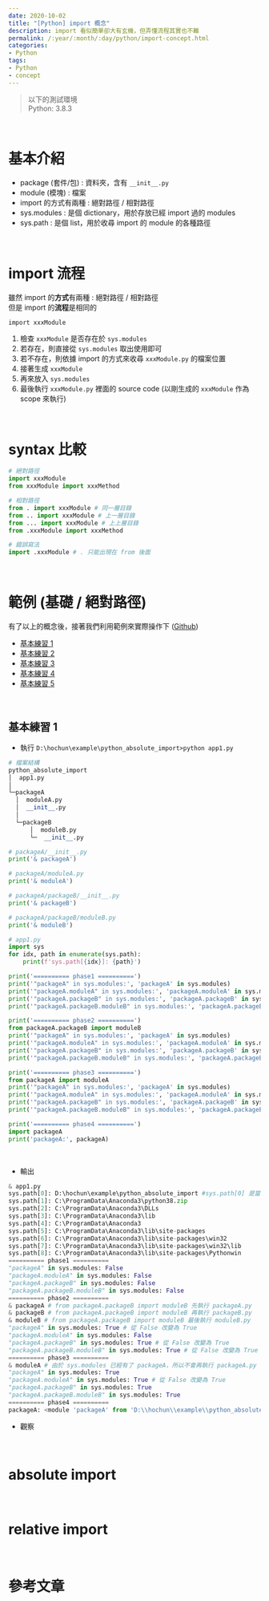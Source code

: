 ```yaml
---
date: 2020-10-02
title: "[Python] import 概念"
description: import 看似簡單卻大有玄機，但弄懂流程其實也不難
permalink: /:year/:month/:day/python/import-concept.html
categories:
- Python
tags:
- Python
- concept
---
```


<blockquote class="blockquote-center">以下的測試環境<br>Python: 3.8.3</blockquote>

<br>

# 基本介紹
- package (套件/包) : 資料夾，含有 `__init__.py`
- module (模塊) : 檔案
- import 的方式有兩種 : 絕對路徑 / 相對路徑
- sys.modules : 是個 dictionary，用於存放已經 import 過的 modules
- sys.path : 是個 list，用於收尋 import 的 module 的各種路徑

<br>

# import 流程
雖然 import 的**方式**有兩種 : 絕對路徑 / 相對路徑  
但是 import 的**流程**是相同的

`import xxxModule`

1. 檢查 `xxxModule` 是否存在於 `sys.modules`
2. 若存在，則直接從 `sys.modules` 取出使用即可
3. 若不存在，則依據 import 的方式來收尋 `xxxModule.py` 的檔案位置
4. 接著生成 `xxxModule`
5. 再來放入 `sys.modules`
6. 最後執行 `xxxModule.py` 裡面的 source code (以剛生成的 `xxxModule` 作為 scope 來執行)

<br>

# syntax 比較
```python
# 絕對路徑
import xxxModule
from xxxModule import xxxMethod

# 相對路徑
from . import xxxModule # 同一層目錄
from .. import xxxModule # 上一層目錄
from ... import xxxModule # 上上層目錄
from .xxxModule import xxxMethod

# 錯誤寫法
import .xxxModule # . 只能出現在 from 後面 
```

<br>

# 範例 (基礎 / 絕對路徑)
有了以上的概念後，接著我們利用範例來實際操作下 (<a href="https://github.com/hochun836/python_absolute_import" target="_blank">Github</a>)
- [基本練習 1](#基本練習-1)
- [基本練習 2](#基本練習-2)
- [基本練習 3](#基本練習-3)
- [基本練習 4](#基本練習-4)
- [基本練習 5](#基本練習-5)

<br>

## 基本練習 1
- 執行 `D:\hochun\example\python_absolute_import>python app1.py`

```python
# 檔案結構
python_absolute_import
│  app1.py
│
└─packageA
  │  moduleA.py
  │  __init__.py
  │
  └─packageB
      │  moduleB.py
      └─  __init__.py
```

```python
# packageA/__init__.py
print('& packageA')

# packageA/moduleA.py
print('& moduleA')

# packageA/packageB/__init__.py
print('& packageB')

# packageA/packageB/moduleB.py
print('& moduleB')
```

```python
# app1.py
import sys
for idx, path in enumerate(sys.path):
    print(f'sys.path[{idx}]: {path}')

print('========== phase1 ==========')
print('"packageA" in sys.modules:', 'packageA' in sys.modules)
print('"packageA.moduleA" in sys.modules:', 'packageA.moduleA' in sys.modules)
print('"packageA.packageB" in sys.modules:', 'packageA.packageB' in sys.modules)
print('"packageA.packageB.moduleB" in sys.modules:', 'packageA.packageB.moduleB' in sys.modules)

print('========== phase2 ==========')
from packageA.packageB import moduleB
print('"packageA" in sys.modules:', 'packageA' in sys.modules)
print('"packageA.moduleA" in sys.modules:', 'packageA.moduleA' in sys.modules)
print('"packageA.packageB" in sys.modules:', 'packageA.packageB' in sys.modules)
print('"packageA.packageB.moduleB" in sys.modules:', 'packageA.packageB.moduleB' in sys.modules)

print('========== phase3 ==========')
from packageA import moduleA
print('"packageA" in sys.modules:', 'packageA' in sys.modules)
print('"packageA.moduleA" in sys.modules:', 'packageA.moduleA' in sys.modules)
print('"packageA.packageB" in sys.modules:', 'packageA.packageB' in sys.modules)
print('"packageA.packageB.moduleB" in sys.modules:', 'packageA.packageB.moduleB' in sys.modules)

print('========== phase4 ==========')
import packageA
print('packageA:', packageA)
```

<br>

- 輸出

```python
& app1.py
sys.path[0]: D:\hochun\example\python_absolute_import #sys.path[0] 是當前路徑
sys.path[1]: C:\ProgramData\Anaconda3\python38.zip
sys.path[2]: C:\ProgramData\Anaconda3\DLLs
sys.path[3]: C:\ProgramData\Anaconda3\lib
sys.path[4]: C:\ProgramData\Anaconda3
sys.path[5]: C:\ProgramData\Anaconda3\lib\site-packages
sys.path[6]: C:\ProgramData\Anaconda3\lib\site-packages\win32
sys.path[7]: C:\ProgramData\Anaconda3\lib\site-packages\win32\lib
sys.path[8]: C:\ProgramData\Anaconda3\lib\site-packages\Pythonwin
========== phase1 ==========
"packageA" in sys.modules: False
"packageA.moduleA" in sys.modules: False
"packageA.packageB" in sys.modules: False
"packageA.packageB.moduleB" in sys.modules: False
========== phase2 ==========
& packageA # from packageA.packageB import moduleB 先執行 packageA.py
& packageB # from packageA.packageB import moduleB 再執行 packageB.py
& moduleB # from packageA.packageB import moduleB 最後執行 moduleB.py
"packageA" in sys.modules: True # 從 False 改變為 True
"packageA.moduleA" in sys.modules: False
"packageA.packageB" in sys.modules: True # 從 False 改變為 True
"packageA.packageB.moduleB" in sys.modules: True # 從 False 改變為 True
========== phase3 ==========
& moduleA # 由於 sys.modules 已經有了 packageA，所以不會再執行 packageA.py
"packageA" in sys.modules: True
"packageA.moduleA" in sys.modules: True # 從 False 改變為 True
"packageA.packageB" in sys.modules: True
"packageA.packageB.moduleB" in sys.modules: True
========== phase4 ==========
packageA: <module 'packageA' from 'D:\\hochun\\example\\python_absolute_import\\packageA\\__init__.py'>
```

- 觀察



<br>

# absolute import

<br>

# relative import

<br>

# 參考文章

<br>